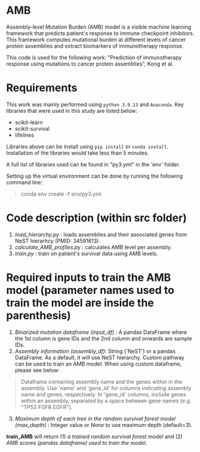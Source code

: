 # AMB
Assembly-level Mutation Burden (AMB) model is a visible machine learning framework that predicts patient's response to immune checkpoint inhibitors. This framework computes mutational burden at different levels of cancer protein assemblies and extract biomarkers of immunotherapy response.

This code is used for the following work:
"Prediction of immunotherapy response using mutations to cancer protein assemblies", Kong et al.



# Requirements
This work was mainly performed using `python 3.9.13` and `Anaconda`. Key libraries that were used in this study are listed below:

- scikit-learn
- scikit-survival
- lifelines

Libraries above can be install using `pip install` or `conda install`. Installation of the libraries would take less than 5 minutes.

A full list of libraries used can be found in "py3.yml" in the 'env' folder.

Setting up the virtual environment can be done by running the following command line:

> conda env create -f env/py3.yml



# Code description (within **src** folder)
1. *load_hierarchy.py* : loads assemblies and their associated genes from NeST hierarhcy (PMID: 34591613).
2. *calculate_AMB_profiles.py* : calculates AMB level per assembly. 
3. *train.py* : train on patient's survival data using AMB levels.



# Required inputs to train the AMB model (parameter names used to train the model are inside the parenthesis)
1. *Binarized mutation dataframe (input_df)* : A pandas DataFrame where the 1st column is gene IDs and the 2nd column and onwards are sample IDs.
2. *Assembly information (assembly_df)*: String ('NeST') or a pandas DataFrame. As a default, it will use NeST hierarchy. Custom pathway can be used to train an AMB model. When using custom dataframe, please see below:

> Dataframe containing assembly name and the genes within in the assembly. 
Use 'name' and 'gene_id' for columns indicating assembly name and genes, respectively.
In 'gene_id' columns, include genes within an assembly, separated by a space between gene names (e.g. "TP53 FGFR EGFR").

3. *Maximum depth of each tree in the random survival forest model (max_depth)* : Integer value or *None* to use maximum depth (default=3). 


**train_AMB** will return (1) *a trained random survival forest model* and (2) *AMB scores (pandas dataframe) used to train the model*.
